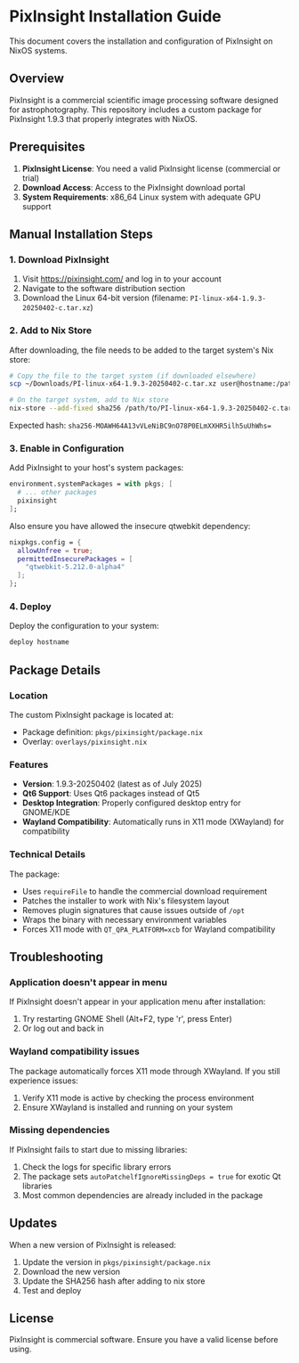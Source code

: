 # PixInsight Installation Guide

This document covers the installation and configuration of PixInsight on NixOS systems.

## Overview

PixInsight is a commercial scientific image processing software designed for astrophotography. This repository includes a custom package for PixInsight 1.9.3 that properly integrates with NixOS.

## Prerequisites

1. **PixInsight License**: You need a valid PixInsight license (commercial or trial)
2. **Download Access**: Access to the PixInsight download portal
3. **System Requirements**: x86_64 Linux system with adequate GPU support

## Manual Installation Steps

### 1. Download PixInsight

1. Visit https://pixinsight.com/ and log in to your account
2. Navigate to the software distribution section
3. Download the Linux 64-bit version (filename: `PI-linux-x64-1.9.3-20250402-c.tar.xz`)

### 2. Add to Nix Store

After downloading, the file needs to be added to the target system's Nix store:

```bash
# Copy the file to the target system (if downloaded elsewhere)
scp ~/Downloads/PI-linux-x64-1.9.3-20250402-c.tar.xz user@hostname:/path/to/downloads/

# On the target system, add to Nix store
nix-store --add-fixed sha256 /path/to/PI-linux-x64-1.9.3-20250402-c.tar.xz
```

Expected hash: `sha256-MOAWH64A13vVLeNiBC9nO78P0ELmXXHR5ilh5uUhWhs=`

### 3. Enable in Configuration

Add PixInsight to your host's system packages:

```nix
environment.systemPackages = with pkgs; [
  # ... other packages
  pixinsight
];
```

Also ensure you have allowed the insecure qtwebkit dependency:

```nix
nixpkgs.config = {
  allowUnfree = true;
  permittedInsecurePackages = [
    "qtwebkit-5.212.0-alpha4"
  ];
};
```

### 4. Deploy

Deploy the configuration to your system:

```bash
deploy hostname
```

## Package Details

### Location

The custom PixInsight package is located at:

- Package definition: `pkgs/pixinsight/package.nix`
- Overlay: `overlays/pixinsight.nix`

### Features

- **Version**: 1.9.3-20250402 (latest as of July 2025)
- **Qt6 Support**: Uses Qt6 packages instead of Qt5
- **Desktop Integration**: Properly configured desktop entry for GNOME/KDE
- **Wayland Compatibility**: Automatically runs in X11 mode (XWayland) for compatibility

### Technical Details

The package:

- Uses `requireFile` to handle the commercial download requirement
- Patches the installer to work with Nix's filesystem layout
- Removes plugin signatures that cause issues outside of `/opt`
- Wraps the binary with necessary environment variables
- Forces X11 mode with `QT_QPA_PLATFORM=xcb` for Wayland compatibility

## Troubleshooting

### Application doesn't appear in menu

If PixInsight doesn't appear in your application menu after installation:

1. Try restarting GNOME Shell (Alt+F2, type 'r', press Enter)
2. Or log out and back in

### Wayland compatibility issues

The package automatically forces X11 mode through XWayland. If you still experience issues:

1. Verify X11 mode is active by checking the process environment
2. Ensure XWayland is installed and running on your system

### Missing dependencies

If PixInsight fails to start due to missing libraries:

1. Check the logs for specific library errors
2. The package sets `autoPatchelfIgnoreMissingDeps = true` for exotic Qt libraries
3. Most common dependencies are already included in the package

## Updates

When a new version of PixInsight is released:

1. Update the version in `pkgs/pixinsight/package.nix`
2. Download the new version
3. Update the SHA256 hash after adding to nix store
4. Test and deploy

## License

PixInsight is commercial software. Ensure you have a valid license before using.
